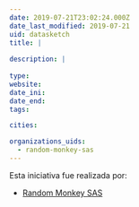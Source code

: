 ```yaml
---
date: 2019-07-21T23:02:24.000Z
date_last_modified: 2019-07-21
uid: datasketch
title: |
  
description: |
  
type: 
website: 
date_ini: 
date_end: 
tags:

cities: 

organizations_uids:
  - random-monkey-sas
---
```


Esta iniciativa fue realizada por:

- [Random Monkey SAS](/organizaciones/random-monkey-sas)
